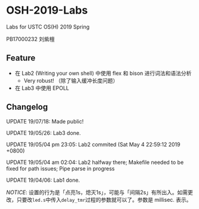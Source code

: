 # OSH-2019-Labs
Labs for USTC OS(H) 2019 Spring

PB17000232 刘紫檀

## Feature
- 在 Lab2 (Writing your own shell) 中使用 flex 和 bison 进行词法和语法分析
  - Very robust! （除了输入缓冲长度问题）
- 在 Lab3 中使用 EPOLL

## Changelog
UPDATE 19/07/18: Made public!

UPDATE 19/05/26: Lab3 done.

UPDATE 19/05/04 pm 23:05: Lab2 commited (Sat May 4 22:59:12 2019 +0800) 

UPDATE 19/05/04 am 02:04: Lab2 halfway there; Makefile needed to be fixed for path issues; Pipe parse in progress

UPDATE 19/04/06: Lab1 done.

*NOTICE*: 设置的行为是「点亮1s，熄灭1s」，可能与「间隔2s」有所出入。如需更改，只要改`led.s`中传入`delay_tmr`过程的参数就可以了。参数是 millisec. 表示。
